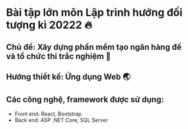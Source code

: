 # Bài tập lớn môn Lập trình hướng đối tượng kì 20222 🔥
## Chủ đề: Xây dựng phần mềm tạo ngân hàng đề và tổ chức thi trắc nghiệm 📝

## Hướng thiết kế: Ứng dụng Web 🌏

## Các công nghệ, framework được sử dụng:
- Front end: React, Bootstrap
- Back end: ASP .NET Core, SQL Server
